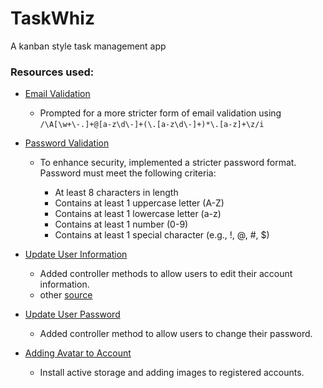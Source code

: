 # TaskWhiz

A kanban style task management app

### Resources used:

- [Email Validation](https://stackoverflow.com/questions/22993545/ruby-email-validation-with-regex)

  - Prompted for a more stricter form of email validation using `/\A[\w+\-.]+@[a-z\d\-]+(\.[a-z\d\-]+)*\.[a-z]+\z/i`

- [Password Validation](https://github.com/heartcombo/devise/wiki/How-To:-Set-up-simple-password-complexity-requirements)

  - To enhance security, implemented a stricter password format. Password must meet the following criteria:

    - At least 8 characters in length
    - Contains at least 1 uppercase letter (A-Z)
    - Contains at least 1 lowercase letter (a-z)
    - Contains at least 1 number (0-9)
    - Contains at least 1 special character (e.g., !, @, #, $)

- [Update User Information](https://stackoverflow.com/questions/10900664/rails-devise-how-can-i-edit-user-information)

  - Added controller methods to allow users to edit their account information.
  - other [source](https://github.com/heartcombo/devise/wiki/How-To:-Allow-users-to-edit-their-account-without-providing-a-password)

- [Update User Password](https://github.com/heartcombo/devise/wiki/How-To:-Allow-users-to-edit-their-password)

  - Added controller method to allow users to change their password.

- [Adding Avatar to Account](https://www.youtube.com/watch?v=BYvzLYRIZK4)

  - Install active storage and adding images to registered accounts.

